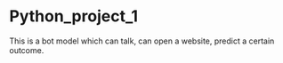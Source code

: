 # Python_project_1
This is a bot model which can talk, can open a website, predict a certain outcome.
